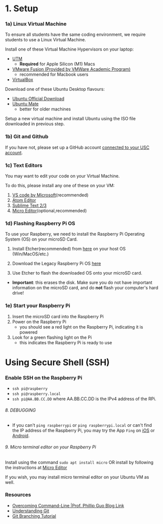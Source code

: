 # 1. Setup
### 1a) Linux Virtual Machine

To ensure all students have the same coding environment, we require students to use a Linux Virtual Machine.

Install one of these Virtual Machine Hypervisors on your laptop:
- [UTM](https://mac.getutm.app/)
    - **Required** for Apple Silicon (M1) Macs
- [VMware Fusion (Provided by VMWare Academic Program)](https://viterbiit.usc.edu/services/hardware-software/vmware-academic-program/)
    - recommended for Macbook users
- [VirtualBox](https://www.virtualbox.org/wiki/Downloads)

Download one of these Ubuntu Desktop flavours:
- [Ubuntu Official Download](https://ubuntu.com/download/desktop#download)
- [Ubuntu Mate](https://ubuntu-mate.org/download/)
  - better for older machines

Setup a new virtual machine and install Ubuntu using the ISO file downloaded in previous step.

### 1b) Git and Github

If you have not, please set up a GitHub account [connected to your USC account](https://bytes.usc.edu/github-signup/).

### 1c) Text Editors 

You may want to edit your code on your Virtual Machine.

To do this, please install any one of these on your VM:
1. [VS code by Microsoft](https://code.visualstudio.com/)(recommended)
2. [Atom Editor](https://atom.io/)
3. [Sublime Text 2/3](https://www.sublimetext.com/)
4. [Micro Editor](https://micro-editor.github.io)(optional,recommended)
 
### 1d) Flashing Raspberry Pi OS

To use your Raspberry, we need to install the Raspberry Pi Operating System (OS) on your microSD Card.

1. Install Etcher(recommended) from [here](https://www.balena.io/etcher/) on your host OS (Win/MacOS/etc.)
<!-- In future, if Etcher ends support, we may opt to use `sudo apt install rpi-imager` on the Ubuntu VM -->

2. Download the Legacy Raspberry Pi OS [here](https://www.raspberrypi.com/software/operating-systems/#raspberry-pi-os-legacy)

3. Use Etcher to flash the downloaded OS onto your microSD card.
- **Important**: this erases the disk. Make sure you do not have important information on the microSD card, and do **not** flash your computer's hard drive!

### 1e) Start your Raspberry Pi
1. Insert the microSD card into the Raspberry Pi
2. Power on the Raspberry Pi
    -  you should see a red light on the Raspberry Pi, indicating it is powered
3. Look for a green flashing light on the Pi
    - this indicates the Raspberry Pi is ready to use

# Using Secure Shell (SSH)
### Enable SSH on the Raspberry Pi
- `ssh pi@raspberry`
- `ssh pi@raspberry.local`
- `ssh pi@AA.BB.CC.DD` where AA.BB.CC.DD is the IPv4 address of the RPi.


###### 8. DEBUGGING
- If you can't `ping raspberrypi` or `ping raspberrypi.local` or can't find the IP address of the Raspberry Pi, you may try the App `Fing` on [iOS](https://apps.apple.com/us/app/fing-network-scanner/id430921107) or [Android](https://play.google.com/store/apps/details?id=com.overlook.android.fing&hl=en_US&gl=US).


###### 9. Micro terminal editor on your Raspberry Pi

Install using the command `sudo apt install micro` OR
install by following the instructions at [Micro Editor](https://micro-editor.github.io/)

If you wish, you may install micro terminal editor on your Ubuntu VM as well. 

### Resources
- [Overcoming Command-Line |Prof. Phillip Guo Blog Link](https://pg.ucsd.edu/command-line-bullshittery.htm)
- [Understanding Git](https://hackernoon.com/understanding-git-fcffd87c15a3)
- [Git Branching Tutorial](https://learngitbranching.js.org/)

